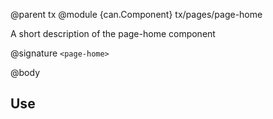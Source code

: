 @parent tx
@module {can.Component} tx/pages/page-home <page-home>

A short description of the page-home component

@signature `<page-home>`

@body

## Use

